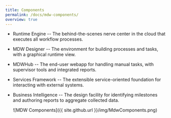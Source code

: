 ```yaml
---
title: Components
permalink: /docs/mdw-components/
overview: true
---
```


 - Runtime Engine 
 -- The behind-the-scenes nerve center in the cloud that executes all workflow processes.   
 - MDW Designer 
 -- The environment for building processes and tasks, with a graphical runtime view.  
 - MDWHub 
 -- The end-user webapp for handling manual tasks, with supervisor tools and integrated reports. 
 - Services Framework 
 -- The extensible service-oriented foundation for interacting with external systems. 
 - Business Intelligence 
 -- The design facility for identifying milestones and authoring reports to aggregate collected data.

    ![MDW Components]({{ site.github.url }}/img/MdwComponents.png)
